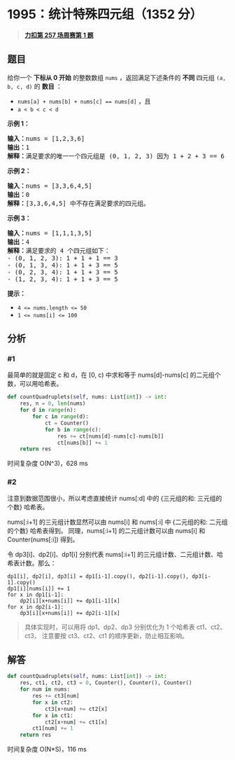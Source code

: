 # 1995：统计特殊四元组（1352 分）


> <u>**[力扣第 257 场周赛第 1 题](https://leetcode.cn/problems/count-special-quadruplets/)**</u>

## 题目

<p>给你一个 <strong>下标从 0 开始</strong> 的整数数组 <code>nums</code> ，返回满足下述条件的 <strong>不同</strong> 四元组 <code>(a, b, c, d)</code> 的 <strong>数目</strong> ：</p>

<ul>
<li><code>nums[a] + nums[b] + nums[c] == nums[d]</code> ，且</li>
<li><code>a &lt; b &lt; c &lt; d</code></li>
</ul>



<p><strong>示例 1：</strong></p>

<pre><strong>输入：</strong>nums = [1,2,3,6]
<strong>输出：</strong>1
<strong>解释：</strong>满足要求的唯一一个四元组是 (0, 1, 2, 3) 因为 1 + 2 + 3 == 6 。
</pre>

<p><strong>示例 2：</strong></p>

<pre><strong>输入：</strong>nums = [3,3,6,4,5]
<strong>输出：</strong>0
<strong>解释：</strong>[3,3,6,4,5] 中不存在满足要求的四元组。
</pre>

<p><strong>示例 3：</strong></p>

<pre><strong>输入：</strong>nums = [1,1,1,3,5]
<strong>输出：</strong>4
<strong>解释：</strong>满足要求的 4 个四元组如下：
- (0, 1, 2, 3): 1 + 1 + 1 == 3
- (0, 1, 3, 4): 1 + 1 + 3 == 5
- (0, 2, 3, 4): 1 + 1 + 3 == 5
- (1, 2, 3, 4): 1 + 1 + 3 == 5
</pre>



<p><strong>提示：</strong></p>

<ul>
<li><code>4 &lt;= nums.length &lt;= 50</code></li>
<li><code>1 &lt;= nums[i] &lt;= 100</code></li>
</ul>


## 分析

### #1

最简单的就是固定 c 和 d，在 [0, c) 中求和等于 nums[d]-nums[c] 的二元组个数，可以用哈希表。

```python
def countQuadruplets(self, nums: List[int]) -> int:
    res, n = 0, len(nums)
    for d in range(n):
        for c in range(d):
            ct = Counter()
            for b in range(c):
                res += ct[nums[d]-nums[c]-nums[b]]
                ct[nums[b]] += 1
    return res
```
时间复杂度 O(N^3)，628 ms

### #2

注意到数据范围很小，所以考虑直接统计 nums[:d] 中的 {三元组的和: 三元组的个数} 哈希表。

nums[:i+1] 的三元组计数显然可以由 nums[i] 和 nums[:i] 中 {二元组的和: 二元组的个数} 哈希表得到。
同理，nums[:i+1] 的二元组计数可以由 nums[i] 和 Counter(nums[:i]) 得到。

令 dp3[i]、dp2[i]、dp1[i] 分别代表 nums[:i+1] 的三元组计数、二元组计数、哈希表计数。那么：

    dp1[i], dp2[i], dp3[i] = dp1[i-1].copy(), dp2[i-1].copy(), dp3[i-1].copy()
    dp1[i][nums[i]] += 1
    for x in dp1[i-1]:
        dp2[i][x+nums[i]] += dp1[i-1][x]
    for x in dp2[i-1]:
        dp3[i][x+nums[i]] += dp2[i-1][x]

> 具体实现时，可以用将 dp1、dp2、dp3 分别优化为 1 个哈希表 ct1、ct2、ct3，
>注意要按 ct3、ct2、ct1 的顺序更新，防止相互影响。

## 解答

```python
def countQuadruplets(self, nums: List[int]) -> int:
    res, ct1, ct2, ct3 = 0, Counter(), Counter(), Counter()
    for num in nums:
        res += ct3[num]
        for x in ct2:
            ct3[x+num] += ct2[x]
        for x in ct1:
            ct2[x+num] += ct1[x]
        ct1[num] += 1
    return res
```
时间复杂度 O(N*S)，116 ms

